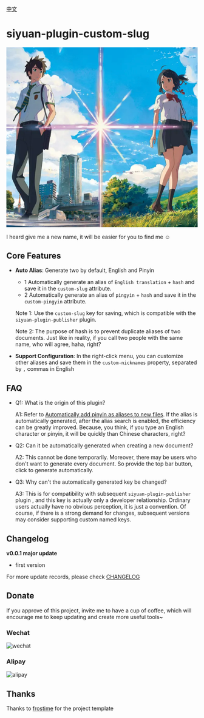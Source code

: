 [中文](README_zh_CN.md)

# siyuan-plugin-custom-slug

![](https://raw.githubusercontent.com/terwer/siyuan-plugin-custom-slug/main/icon.png)

I heard give me a new name, it will be easier for you to find me ☺️

## Core Features

- **Auto Alias**: Generate two by default, English and Pinyin
  - 1 Automatically generate an alias of `English translation` + `hash` and save it in the `custom-slug` attribute.
  - 2 Automatically generate an alias of `pingyin` + `hash` and save it in the `custom-pingyin` attribute.

  Note 1: Use the `custom-slug` key for saving, which is compatible with the `siyuan-plugin-publisher` plugin.

  Note 2: The purpose of hash is to prevent duplicate aliases of two documents. Just like in reality, if you call two people with the same name, who will agree, haha, right?

- **Support Configuration**: In the right-click menu, you can customize other aliases and save them in the `custom-nicknames` property, separated by `,` commas in English

## FAQ

* Q1: What is the origin of this plugin?

  A1: Refer to [Automatically add pinyin as aliases to new files](https://github.com/siyuan-note/siyuan/issues/8396). If the alias is automatically generated, after the alias search is enabled, the efficiency can be greatly improved. Because, you think, if you type an English character or pinyin, it will be quickly than Chinese characters, right?

* Q2: Can it be automatically generated when creating a new document?

  A2: This cannot be done temporarily. Moreover, there may be users who don't want to generate every document. So provide the top bar button, click to generate automatically.

* Q3: Why can't the automatically generated key be changed?

  A3: This is for compatibility with subsequent `siyuan-plugin-publisher` plugin , and this key is actually only a developer relationship. Ordinary users actually have no obvious perception, it is just a convention. Of course, if there is a strong demand for changes, subsequent versions may consider supporting custom named keys.

## Changelog

**v0.0.1 major update**

- first version

For more update records, please check [CHANGELOG](https://github.com/terwer/siyuan-plugin-custom-slug/blob/main/CHANGELOG.md)

## Donate

If you approve of this project, invite me to have a cup of coffee, which will encourage me to keep updating and create
more useful tools~

### Wechat

<div>
<img src="https://static-rs-terwer.oss-cn-beijing.aliyuncs.com/donate/wechat.jpg" alt="wechat" style="width:280px;height:375px;" />
</div>

### Alipay

<div>
<img src="https://static-rs-terwer.oss-cn-beijing.aliyuncs.com/donate/alipay.jpg" alt="alipay" style="width:280px;height:375px;" />
</div>

## Thanks

Thanks to [frostime](https://github.com/siyuan-note/plugin-sample-vite-svelte) for the project template